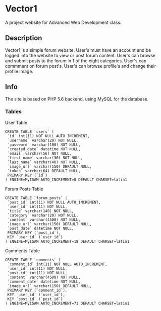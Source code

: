 # Vector1

A project website for Advanced Web Development class.

## Description
Vector1 is a simple forum website. User's must have an account and be logged into the website to view or post forum content. 
User's can browse and submit posts to the forum in 1 of the eight categories. User's can commment on forum post's. 
User's can browse profile's and change their profile image.

## Info
The site is based on PHP 5.6 backend, using MySQL for the database.

### Tables
User Table
```
CREATE TABLE `users` (
 `id` int(11) NOT NULL AUTO_INCREMENT,
 `username` varchar(20) NOT NULL,
 `password` varchar(100) NOT NULL,
 `created_date` datetime NOT NULL,
 `email` varchar(50) NOT NULL,
 `first_name` varchar(30) NOT NULL,
 `last_name` varchar(40) NOT NULL,
 `image_url` varchar(150) DEFAULT NULL,
 `token` varchar(64) DEFAULT NULL,
 PRIMARY KEY (`id`)
) ENGINE=MyISAM AUTO_INCREMENT=8 DEFAULT CHARSET=latin1
```

Forum Posts Table
```
CREATE TABLE `forum_posts` (
 `post_id` int(11) NOT NULL AUTO_INCREMENT,
 `user_id` int(11) NOT NULL,
 `title` varchar(140) NOT NULL,
 `category` varchar(20) NOT NULL,
 `content` varchar(4500) NOT NULL,
 `image_url` varchar(150) DEFAULT NULL,
 `post_date` datetime NOT NULL,
 PRIMARY KEY (`post_id`),
 KEY `user_id` (`user_id`)
) ENGINE=MyISAM AUTO_INCREMENT=18 DEFAULT CHARSET=latin1
```

Comments Table
```
CREATE TABLE `comments` (
 `comment_id` int(11) NOT NULL AUTO_INCREMENT,
 `user_id` int(11) NOT NULL,
 `post_id` int(11) NOT NULL,
 `content` varchar(4500) NOT NULL,
 `comment_date` datetime NOT NULL,
 `image_url` varchar(150) DEFAULT NULL,
 PRIMARY KEY (`comment_id`),
 KEY `user_id` (`user_id`),
 KEY `post_id` (`post_id`)
) ENGINE=MyISAM AUTO_INCREMENT=71 DEFAULT CHARSET=latin1
```
